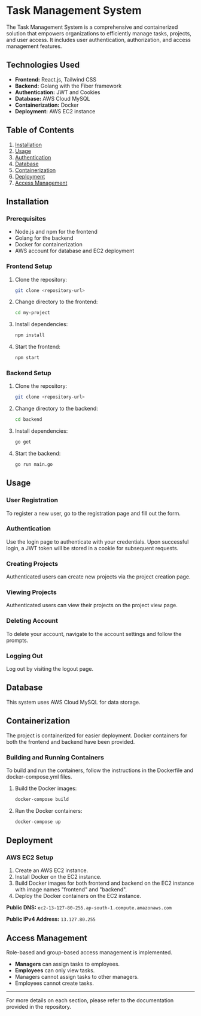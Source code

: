 # Task Management System

The Task Management System is a comprehensive and containerized solution that empowers organizations to efficiently manage tasks, projects, and user access. It includes user authentication, authorization, and access management features.

## Technologies Used

- **Frontend:** React.js, Tailwind CSS
- **Backend:** Golang with the Fiber framework
- **Authentication:** JWT and Cookies
- **Database:** AWS Cloud MySQL
- **Containerization:** Docker
- **Deployment:** AWS EC2 instance

## Table of Contents

1. [Installation](#installation)
2. [Usage](#usage)
3. [Authentication](#authentication)
4. [Database](#database)
5. [Containerization](#containerization)
6. [Deployment](#deployment)
7. [Access Management](#access-management)

## Installation

### Prerequisites

- Node.js and npm for the frontend
- Golang for the backend
- Docker for containerization
- AWS account for database and EC2 deployment

### Frontend Setup

1. Clone the repository:
    ```bash
    git clone <repository-url>
    ```
2. Change directory to the frontend:
    ```bash
    cd my-project
    ```
3. Install dependencies:
    ```bash
    npm install
    ```
4. Start the frontend:
    ```bash
    npm start
    ```

### Backend Setup

1. Clone the repository:
    ```bash
    git clone <repository-url>
    ```
2. Change directory to the backend:
    ```bash
    cd backend
    ```
3. Install dependencies:
    ```bash
    go get
    ```
4. Start the backend:
    ```bash
    go run main.go
    ```

## Usage

### User Registration

To register a new user, go to the registration page and fill out the form.

### Authentication

Use the login page to authenticate with your credentials. Upon successful login, a JWT token will be stored in a cookie for subsequent requests.

### Creating Projects

Authenticated users can create new projects via the project creation page.

### Viewing Projects

Authenticated users can view their projects on the project view page.

### Deleting Account

To delete your account, navigate to the account settings and follow the prompts.

### Logging Out

Log out by visiting the logout page.

## Database

This system uses AWS Cloud MySQL for data storage.

## Containerization

The project is containerized for easier deployment. Docker containers for both the frontend and backend have been provided.

### Building and Running Containers

To build and run the containers, follow the instructions in the Dockerfile and docker-compose.yml files.

1. Build the Docker images:
    ```bash
    docker-compose build
    ```
2. Run the Docker containers:
    ```bash
    docker-compose up
    ```

## Deployment

### AWS EC2 Setup

1. Create an AWS EC2 instance.
2. Install Docker on the EC2 instance.
3. Build Docker images for both frontend and backend on the EC2 instance with image names "frontend" and "backend".
4. Deploy the Docker containers on the EC2 instance.

**Public DNS:** `ec2-13-127-80-255.ap-south-1.compute.amazonaws.com`

**Public IPv4 Address:** `13.127.80.255`

## Access Management

Role-based and group-based access management is implemented.

- **Managers** can assign tasks to employees.
- **Employees** can only view tasks.
- Managers cannot assign tasks to other managers.
- Employees cannot create tasks.

---

For more details on each section, please refer to the documentation provided in the repository.
